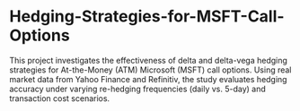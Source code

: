 # Hedging-Strategies-for-MSFT-Call-Options
This project investigates the effectiveness of delta and delta-vega hedging strategies for At-the-Money (ATM) Microsoft (MSFT) call options. Using real market data from Yahoo Finance and Refinitiv, the study evaluates hedging accuracy under varying re-hedging frequencies (daily vs. 5-day) and transaction cost scenarios.

